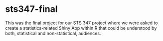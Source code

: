 # sts347-final
This was the final project for our STS 347 project where we were asked to create a statistics-related Shiny App within R that could be understood by both, statistical and non-statistical, audiences.
